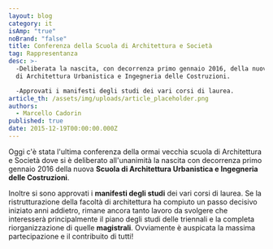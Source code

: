 ```yaml
---
layout: blog
category: it
isAmp: "true"
noBrand: "false"
title: Conferenza della Scuola di Architettura e Società
tag: Rappresentanza
desc: >-
  -Deliberata la nascita, con decorrenza primo gennaio 2016, della nuova Scuola
  di Architettura Urbanistica e Ingegneria delle Costruzioni.

  -Approvati i manifesti degli studi dei vari corsi di laurea.
article_th: /assets/img/uploads/article_placeholder.png
authors:
  - Marcello Cadorin
published: true
date: 2015-12-19T00:00:00.000Z
---
```


Oggi c'è stata l'ultima conferenza della ormai vecchia scuola di Architettura e Società dove si è deliberato all'unanimità la nascita con decorrenza primo gennaio 2016 della nuova **Scuola di Architettura Urbanistica e Ingegneria delle Costruzioni**.

Inoltre si sono approvati i **manifesti degli studi** dei vari corsi di laurea. Se la ristrutturazione della facoltà di architettura ha compiuto un passo decisivo iniziato anni addietro, rimane ancora tanto lavoro da svolgere che interesserà principalmente il piano degli studi delle triennali e la completa riorganizzazione di quelle **magistrali**. Ovviamente è auspicata la massima partecipazione e il contribuito di tutti!
